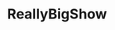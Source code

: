 ---
title: ReallyBigShow
crosslinks:
- youtubefactsbot
- Browns
- youtubot
- tmsbmeta
- nba
- autotldr
- autourbanbot
- ButtSharpies
- FinishTheJob
- IAmA
- '2013'
- nfl
- showerbeer
- DanLeBatardShow
- monsterdongs
- MassdropBot
- alotabot
- news
- WahoosTipi
- clevelandcavs
---